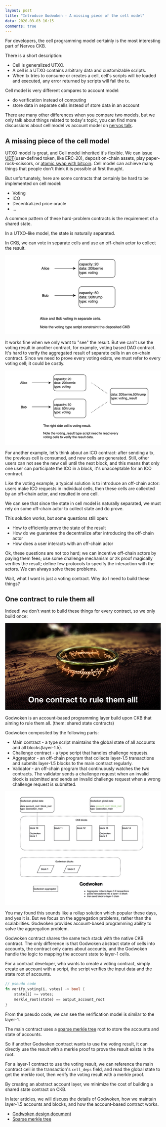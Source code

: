 ```yaml
---
layout: post
title: "Introduce Godwoken - A missing piece of the cell model"
data: 2020-03-03 16:15
comments: true
---
```


For developers, the cell programming model certainly is the most interesting part of Nervos CKB.

There is a short description:

* Cell is generalized UTXO.
* A cell is a UTXO contains arbitrary data and customizable scripts.
* When tx tries to consume or creates a cell, cell's scripts will be loaded and executed, any error returned by scripts will fail the tx.

Cell model is very different compares to account model:

* do verification instead of computing
* store data in separate cells instead of store data in an account

There are many other differences when you compare two models, but we only talk about things related to today's topic, you can find more discussions about cell model vs account model on [nervos talk].

## A missing piece of the cell model

UTXO model is great, and Cell model inherited it's flexible. We can [issue UDT](https://talk.nervos.org/t/rfc-simple-udt-draft-spec/4333)(user-defined token, like ERC-20), deposit on-chain assets, play paper-rock-scissors, or [atomic swap with bitcoin](https://talk.nervos.org/t/summa-bitcoin-spv-utils/4162). Cell model can achieve many things that people don't think it is possible at first thought.

But unfortunately, here are some contracts that certainly be hard to be implemented on cell model:

* Voting
* ICO
* Decentralized price oracle
* ...

A common pattern of these hard-problem contracts is the requirement of a shared state.

In a UTXO-like model, the state is naturally separated.

In CKB, we can vote in separate cells and use an off-chain actor to collect the result.

![voting in separate cells](/assets/images/godwoken1/voting.jpg)

It works fine when we only want to "see" the result. But we can't use the voting result in another contract, for example, voting based DAO contract. It's hard to verify the aggregated result of separate cells in an on-chain contract. Since we need to prove every voting exists, we must refer to every voting cell; it could be costly.

![voting result](/assets/images/godwoken1/voting_result.jpg)

For another example, let's think about an ICO contract: after sending a tx, the previous cell is consumed, and new cells are generated. Still, other users can not see the new cell until the next block, and this means that only one user can participate the ICO in a block, it's unacceptable for an ICO contract.

Like the voting example, a typical solution is to introduce an off-chain actor: users make ICO requests in individual cells, then these cells are collected by an off-chain actor, and resulted in one cell.

We can see that since the state in cell model is naturally separated, we must rely on some off-chain actor to collect state and do prove.

This solution works, but some questions still open:

* How to efficiently prove the state of the result
* How do we guarantee the decentralize after introducing the off-chain actor
* How does a user interacts with an off-chain actor

Ok, these questions are not too hard; we can incentive off-chain actors by paying them fees; use some challenge mechanism or zk proof magically verifies the result; define few protocols to specify the interaction with the actors. We can always solve these problems.

Wait, what I want is just a voting contract. Why do I need to build these things?

## One contract to rule them all

Indeed! we don't want to build these things for every contract, so we only build once:

![One contract to rule them all](/assets/images/godwoken1/one-contract-to-rule-them-all.jpg)

Godwoken is an account-based programming layer build upon CKB that aiming to rule them all. (them: shared state contracts)

Godwoken composited by the following parts:

* Main contract - a type script maintains the global state of all accounts and all blocks(layer-1.5).
* Challenge contract - a type script that handles challenge requests.
* Aggregator - an off-chain program that collects layer-1.5 transactions and submits layer-1.5 blocks to the main contract regularly.
* Validator - an off-chain program that continuously watches the two contracts. The validator sends a challenge request when an invalid block is submitted and sends an invalid challenge request when a wrong challenge request is submitted.

![Godwoken components](/assets/images/godwoken1/godwoken-components.jpg)

You may found this sounds like a rollup solution which popular these days, and yes it is. But we focus on the aggregation problems, rather than the scalabilities. Godwoken provides account-based programming ability to solve the aggregation problem.

Godwoken contract shares the same tech stack with the native CKB contract. The only difference is that Godwoken abstract state of cells into accounts, the contract only cares about accounts, and the Godwoken handle the logic to mapping the account state to layer-1 cells.

For a contract developer, who wants to create a voting contract, simply create an account with a script, the script verifies the input data and the state root of accounts.

``` rust
// pseudo code
fn verify_voting(i, votes) -> bool {
    state[i] += votes;
    merkle_root(state) == output_account_root
}
```

From the pseudo code, we can see the verification model is similar to the layer-1.

The main contract uses a [sparse merkle tree] root to store the accounts and state of accounts.

So if another Godwoken contract wants to use the voting result, it can directly use the result with a merkle proof to prove the result exists in the root.

For a layer-1 contract to use the voting result, we can reference the main contract cell in the transaction's `cell_deps` field, and read the global state to get the merkle root, then verify the voting result with a merkle proof.

By creating an abstract account layer, we minimize the cost of building a shared state contract on CKB.

In later articles, we will discuss the details of Godwoken, how we maintain layer-1.5 accounts and blocks, and how the account-based contract works.

* [Godwoken design document](https://github.com/jjyr/godwoken/blob/master/docs/design.md)
* [Sparse merkle tree](https://justjjy.com/An-optimized-compact-sparse-merkle-tree)

[merkle mountain range]: https://github.com/nervosnetwork/merkle-mountain-range "merkle mountain range"
[sparse merkle tree]: https://github.com/jjyr/sparse-merkle-tree "sparse merkle tree"
[nervos talk]: https://talk.nervos.org "nervos talk forum"
